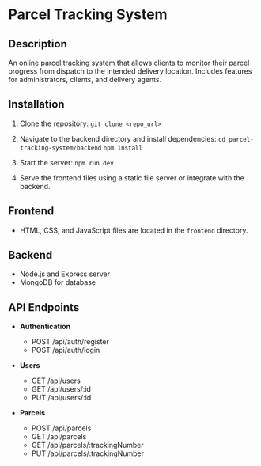 # Parcel Tracking System

## Description
An online parcel tracking system that allows clients to monitor their parcel progress from dispatch to the intended delivery location. Includes features for administrators, clients, and delivery agents.

## Installation

1. Clone the repository:
   `git clone <repo_url>`

2. Navigate to the backend directory and install dependencies:
   `cd parcel-tracking-system/backend`
   `npm install`

3. Start the server:
   `npm run dev`

4. Serve the frontend files using a static file server or integrate with the backend.

## Frontend
- HTML, CSS, and JavaScript files are located in the `frontend` directory.

## Backend
- Node.js and Express server
- MongoDB for database

## API Endpoints

- **Authentication**
  - POST /api/auth/register
  - POST /api/auth/login

- **Users**
  - GET /api/users
  - GET /api/users/:id
  - PUT /api/users/:id

- **Parcels**
  - POST /api/parcels
  - GET /api/parcels
  - GET /api/parcels/:trackingNumber
  - PUT /api/parcels/:trackingNumber
